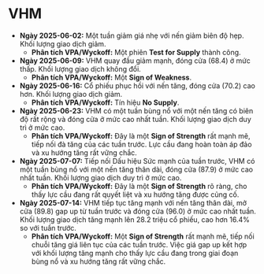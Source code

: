 # VHM

- **Ngày 2025-06-02:** Một tuần giảm giá nhẹ với nến giảm biên độ hẹp. Khối lượng giao dịch giảm.
    - **Phân tích VPA/Wyckoff:** Một phiên **Test for Supply** thành công.
- **Ngày 2025-06-09:** VHM quay đầu giảm mạnh, đóng cửa (68.4) ở mức thấp. Khối lượng giao dịch không đổi.
    - **Phân tích VPA/Wyckoff:** Một **Sign of Weakness**.
- **Ngày 2025-06-16:** Cổ phiếu phục hồi với nến tăng, đóng cửa (70.2) cao hơn. Khối lượng giao dịch giảm.
    - **Phân tích VPA/Wyckoff:** Tín hiệu **No Supply**.
- **Ngày 2025-06-23:** VHM có một tuần bùng nổ với một nến tăng có biên độ rất rộng và đóng cửa ở mức cao nhất tuần. Khối lượng giao dịch duy trì ở mức cao.
    - **Phân tích VPA/Wyckoff:** Đây là một **Sign of Strength** rất mạnh mẽ, tiếp nối đà tăng của các tuần trước. Lực cầu đang hoàn toàn áp đảo và xu hướng tăng rất vững chắc.
- **Ngày 2025-07-07:** Tiếp nối Dấu hiệu Sức mạnh của tuần trước, VHM có một tuần bùng nổ với một nến tăng thân dài, đóng cửa (87.9) ở mức cao nhất tuần. Khối lượng giao dịch duy trì ở mức cao.
    - **Phân tích VPA/Wyckoff:** Đây là một **Sign of Strength** rõ ràng, cho thấy lực cầu đang rất quyết liệt và xu hướng tăng được củng cố.
- **Ngày 2025-07-14:** VHM tiếp tục tăng mạnh với nến tăng thân dài, mở cửa (89.8) gap up từ tuần trước và đóng cửa (96.0) ở mức cao nhất tuần. Khối lượng giao dịch tăng mạnh lên 28.2 triệu cổ phiếu, cao hơn 16.4% so với tuần trước.
    - **Phân tích VPA/Wyckoff:** Một **Sign of Strength** rất mạnh mẽ, tiếp nối chuỗi tăng giá liên tục của các tuần trước. Việc giá gap up kết hợp với khối lượng tăng mạnh cho thấy lực cầu đang trong giai đoạn bùng nổ và xu hướng tăng rất vững chắc.


